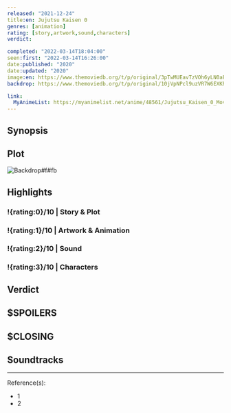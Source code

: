 ```yaml
---
released: "2021-12-24"
title:en: Jujutsu Kaisen 0
genres: [animation]
rating: [story,artwork,sound,characters]
verdict:

completed: "2022-03-14T18:04:00"
seen:first: "2022-03-14T16:26:00"
date:published: "2020"
date:updated: "2020"
image:en: https://www.themoviedb.org/t/p/original/3pTwMUEavTzVOh6yLN0aEwR7uSy.jpg
backdrop: https://www.themoviedb.org/t/p/original/10jVpNPcl9uzVR7W6EXKRyKLTXZ.jpg

link:
  MyAnimeList: https://myanimelist.net/anime/48561/Jujutsu_Kaisen_0_Movie
---
```



## Synopsis

## Plot

![Backdrop#f#fb](link "Source: TMDB")

## Highlights

### !{rating:0}/10 | Story & Plot

### !{rating:1}/10 | Artwork & Animation

### !{rating:2}/10 | Sound

### !{rating:3}/10 | Characters

## Verdict

## $SPOILERS

## $CLOSING

## Soundtracks

***
Reference(s):

- 1
- 2
